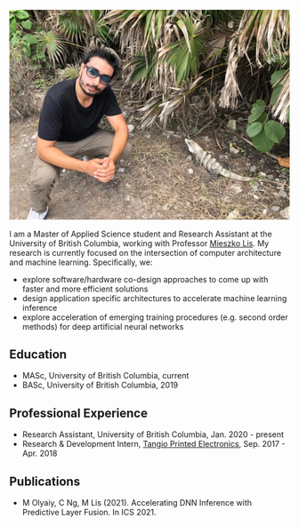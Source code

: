 ![My Pic](mypic.jpg)

I am a Master of Applied Science student and Research Assistant at the University of British Columbia, 
working with Professor [Mieszko Lis](http://mieszko.ece.ubc.ca/). My research is currently focused on the intersection of computer architecture 
and machine learning. Specifically, we:

* explore software/hardware co-design approaches to come up with faster and more efficient solutions
* design application specific architectures to accelerate machine learning inference
* explore acceleration of emerging training procedures (e.g. second order methods) for deep artificial neural networks

## Education

* MASc, University of British Columbia, current
* BASc, University of British Columbia, 2019

## Professional Experience

* Research Assistant, University of British Columbia, Jan. 2020 - present
* Research & Development Intern, [Tangio Printed Electronics](https://www.tangio.ca/), Sep. 2017 - Apr. 2018

## Publications

* M Olyaiy, C Ng, M Lis (2021). Accelerating DNN Inference with Predictive Layer Fusion. In ICS 2021.
